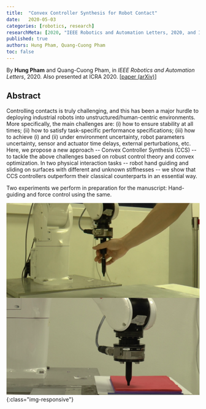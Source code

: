 ```yaml
---
title:  "Convex Controller Synthesis for Robot Contact"
date:   2020-05-03
categories: [robotics, research]
researchMeta: [2020, "IEEE Robotics and Automation Letters, 2020, and ICRA 2020"]
published: true
authors: Hung Pham, Quang-Cuong Pham
toc: false
---
```


By **Hung Pham** and Quang-Cuong Pham, in _IEEE Robotics and
Automation Letters_, 2020. Also presented at ICRA 2020. [[paper (arXiv)][cvx-ar]]

## Abstract

  Controlling contacts is truly challenging, and this has been a major
  hurdle to deploying industrial robots into
  unstructured/human-centric environments. More specifically, the main
  challenges are: (i) how to ensure stability at all times; (ii) how
  to satisfy task-specific performance specifications; (iii) how to
  achieve (i) and (ii) under environment uncertainty, robot parameters
  uncertainty, sensor and actuator time delays, external
  perturbations, etc. Here, we propose a new approach -- Convex
  Controller Synthesis (CCS) -- to tackle the above challenges based
  on robust control theory and convex optimization. In two physical
  interaction tasks -- robot hand guiding and sliding on surfaces with
  different and unknown stiffnesses -- we show that CCS controllers
  outperform their classical counterparts in an essential way.

Two experiments we perform in preparation for the manuscript:
Hand-guiding and force control using the same.

![screenshot](/assets/posts/ccs/2019_Jan_overview.png){:class="img-responsive"}



[cvx-ar]: https://arxiv.org/abs/1909.04313
